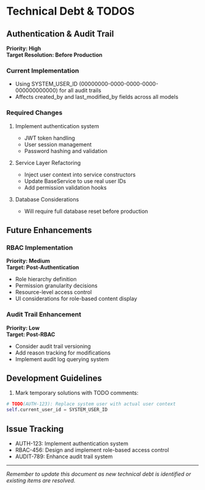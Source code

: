 # Technical Debt & TODOS

## Authentication & Audit Trail
**Priority: High**  
**Target Resolution: Before Production**

### Current Implementation
- Using SYSTEM_USER_ID (00000000-0000-0000-0000-000000000000) for all audit trails
- Affects created_by and last_modified_by fields across all models

### Required Changes
1. Implement authentication system
   - JWT token handling
   - User session management
   - Password hashing and validation

2. Service Layer Refactoring
   - Inject user context into service constructors
   - Update BaseService to use real user IDs
   - Add permission validation hooks

3. Database Considerations
   - Will require full database reset before production


## Future Enhancements

### RBAC Implementation
**Priority: Medium**  
**Target: Post-Authentication**

- Role hierarchy definition
- Permission granularity decisions
- Resource-level access control
- UI considerations for role-based content display

### Audit Trail Enhancement
**Priority: Low**  
**Target: Post-RBAC**

- Consider audit trail versioning
- Add reason tracking for modifications
- Implement audit log querying system

## Development Guidelines

1. Mark temporary solutions with TODO comments:
```python
# TODO(AUTH-123): Replace system user with actual user context
self.current_user_id = SYSTEM_USER_ID
```

## Issue Tracking
- AUTH-123: Implement authentication system
- RBAC-456: Design and implement role-based access control
- AUDIT-789: Enhance audit trail system

---
*Remember to update this document as new technical debt is identified or existing items are resolved.*